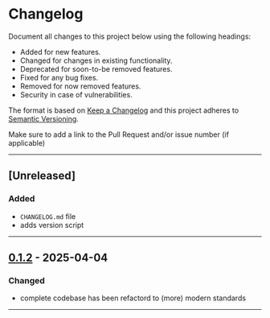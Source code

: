 # Changelog
Document all changes to this project below using the following headings:

- Added
  for new features.
- Changed
  for changes in existing functionality.
- Deprecated
  for soon-to-be removed features.
- Fixed
  for any bug fixes.
- Removed
  for now removed features.
- Security
  in case of vulnerabilities.

The format is based on [Keep a Changelog](http://keepachangelog.com/en/1.0.0/)
and this project adheres to [Semantic Versioning](http://semver.org/spec/v2.0.0.html).

Make sure to add a link to the Pull Request and/or issue number (if applicable)

-------------------------------------------------------------------------------

<a name="unreleased"></a>
## [Unreleased]

### Added
- `CHANGELOG.md` file
- adds version script


-------------------------------------------------------------------------------

<a name="0.1.2"></a>
## [0.1.2](https://github.com/magikMaker/magik-server/releases/tag/0.1.2) - 2025-04-04

### Changed
- complete codebase has been refactord to (more) modern standards


-------------------------------------------------------------------------------

